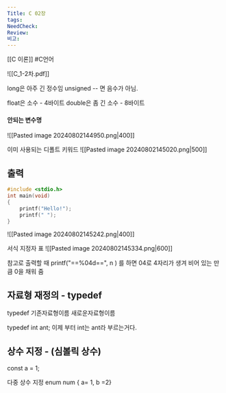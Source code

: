 ```yaml
---
Title: C 02장
tags: 
NeedCheck: 
Review: 
비고:
---
```

[[C 이론]]
#C언어

![[C_1-2차.pdf]]



long은 아주 긴 정수임
unsigned -- 면 음수가 아님.

float은 소수 - 4바이트
double은 좀 긴 소수 - 8바이트

#### 안되는 변수명
![[Pasted image 20240802144950.png|400]]

이미 사용되는 디폴트 키워드
![[Pasted image 20240802145020.png|500]]

## 출력
```c++
#include <stdio.h>
int main(void)
{
	printf("Hello!");
	printf(" ");	
}
```

![[Pasted image 20240802145242.png|400]]

서식 지정자 표
![[Pasted image 20240802145334.png|600]]

참고로 출력할 때
printf("==%04d==", n )
를 하면 04로 4자리가 생겨 비어 있는 만큼 0을 채워 줌

## 자료형 재정의 - typedef
typedef 기존자료형이름 새로운자료형이름

typedef int ant;
이제 부터 int는 ant라 부르는거다.

## 상수 지정 - (심볼릭 상수)
const a = 1;

다중 상수 지정
enum num { a= 1, b =2}